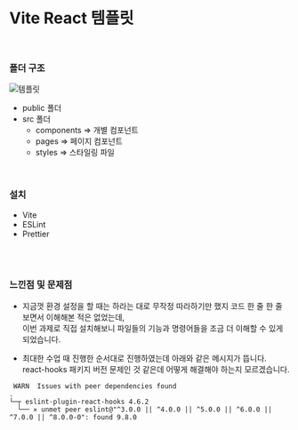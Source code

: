 # Vite React 템플릿

<br/>

### 폴더 구조

![템플릿](https://github.com/user-attachments/assets/e8b0eb7d-5384-43b7-9ddd-3d3124bc5c1a)

- public 폴더
- src 폴더
  - components => 개별 컴포넌트
  - pages => 페이지 컴포넌트
  - styles => 스타일링 파일

<br/>

### 설치
- Vite
- ESLint
- Prettier

<br/><br/>

### 느낀점 및 문제점

- 지금껏 환경 설정을 할 때는 하라는 대로 무작정 따라하기만 했지 코드 한 줄 한 줄 보면서 이해해본 적은 없었는데, <br/> 이번 과제로 직접 설치해보니 파일들의 기능과 명령어들을 조금 더 이해할 수 있게 되었습니다. 

- 최대한 수업 때 진행한 순서대로 진행하였는데 아래와 같은 메시지가 뜹니다. <br/> react-hooks 패키지 버전 문제인 것 같은데 어떻게 해결해야 하는지 모르겠습니다.
```
 WARN  Issues with peer dependencies found
.
└─┬ eslint-plugin-react-hooks 4.6.2
  └── ✕ unmet peer eslint@"^3.0.0 || ^4.0.0 || ^5.0.0 || ^6.0.0 || ^7.0.0 || ^8.0.0-0": found 9.8.0    
```

<br/><br/>
